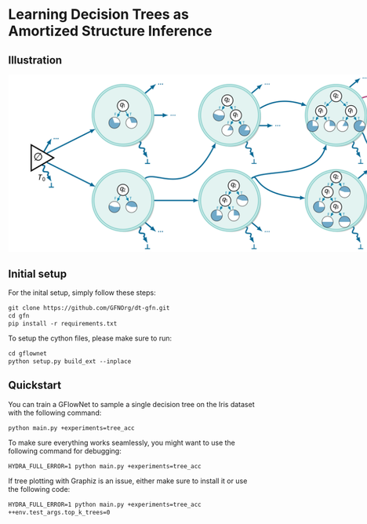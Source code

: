 # **Learning Decision Trees as Amortized Structure Inference** #

## **Illustration** ## 
<img src="assets/mdp.svg" alt="Illustration- Learning a decision tree as a Markov decision process." style="max-width: 200%; height: auto;">

## **Initial setup** ##
For the inital setup, simply follow these steps: 

````
git clone https://github.com/GFNOrg/dt-gfn.git
cd gfn
pip install -r requirements.txt
````

To setup the cython files, please make sure to run:
````
cd gflownet
python setup.py build_ext --inplace
````

## **Quickstart** ## 
You can train a GFlowNet to sample a single decision tree on the Iris dataset with the following command: 

````
python main.py +experiments=tree_acc
````

To make sure everything works seamlessly, you might want to use the following command for debugging: 
````
HYDRA_FULL_ERROR=1 python main.py +experiments=tree_acc
````

If tree plotting with Graphiz is an issue, either make sure to install it or use the following code:
````
HYDRA_FULL_ERROR=1 python main.py +experiments=tree_acc ++env.test_args.top_k_trees=0
````

